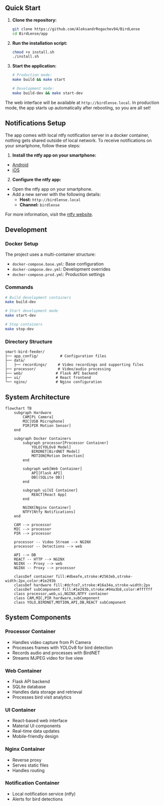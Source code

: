 ## Quick Start

1. **Clone the repository:**

   ```bash
   git clone https://github.com/AleksandrRogachev94/BirdLense
   cd BirdLense/app
   ```

2. **Run the installation script:**

   ```bash
   chmod +x install.sh
   ./install.sh
   ```

3. **Start the application:**

   ```bash
   # Production mode:
   make build && make start

   # Development mode:
   make build-dev && make start-dev
   ```

The web interface will be available at `http://birdlense.local`. In production mode, the app starts up automatically after rebooting, so you are all set!

## Notifications Setup

The app comes with local ntfy notification server in a docker container, nothing gets shared outside of local network. To receive notifications on your smartphone, follow these steps:

1. **Install the ntfy app on your smartphone:**

- [Android](https://play.google.com/store/apps/details?id=io.heckel.ntfy)
- [iOS](https://apps.apple.com/app/ntfy/id1625396347)

2. **Configure the ntfy app:**

- Open the ntfy app on your smartphone.
- Add a new server with the following details:
  - **Host:** `http://birdlense.local`
  - **Channel:** `birdlense`

For more information, visit the [ntfy website](https://ntfy.sh).

## Development

### Docker Setup

The project uses a multi-container structure:

- `docker-compose.base.yml`: Base configuration
- `docker-compose.dev.yml`: Development overrides
- `docker-compose.prod.yml`: Production settings

### Commands

```bash
# Build development containers
make build-dev

# Start development mode
make start-dev

# Stop containers
make stop-dev
```

### Directory Structure

```
smart-bird-feeder/
├── app_config/          # Configuration files
├── data/
│   ├── recordings/     # Video recordings and supporting files
├── processor/          # Video/audio processing
├── web/               # Flask API backend
├── ui/                # React frontend
└── nginx/             # Nginx configuration
```

## System Architecture

```mermaid
flowchart TB
    subgraph Hardware
        CAM[Pi Camera]
        MIC[USB Microphone]
        PIR[PIR Motion Sensor]
    end

    subgraph Docker Containers
        subgraph processor[Processor Container]
            YOLO[YOLOv8 Model]
            BIRDNET[BirdNET Model]
            MOTION[Motion Detection]
        end

        subgraph web[Web Container]
            API[Flask API]
            DB[(SQLite DB)]
        end

        subgraph ui[UI Container]
            REACT[React App]
        end

        NGINX[Nginx Container]
        NTFY[Ntfy Notifications]
    end

    CAM --> processor
    MIC --> processor
    PIR --> processor

    processor -- Video Stream --> NGINX
    processor -- Detections --> web

    API --> DB
    REACT -- HTTP --> NGINX
    NGINX -- Proxy --> web
    NGINX -- Proxy --> processor

    classDef container fill:#dbeafe,stroke:#2563eb,stroke-width:2px,color:#1e293b
    classDef hardware fill:#dcfce7,stroke:#16a34a,stroke-width:2px
    classDef subComponent fill:#1e293b,stroke:#94a3b8,color:#ffffff
    class processor,web,ui,NGINX,NTFY container
    class CAM,MIC,PIR hardware,subComponent
    class YOLO,BIRDNET,MOTION,API,DB,REACT subComponent
```

## System Components

### Processor Container

- Handles video capture from Pi Camera
- Processes frames with YOLOv8 for bird detection
- Records audio and processes with BirdNET
- Streams MJPEG video for live view

### Web Container

- Flask API backend
- SQLite database
- Handles data storage and retrieval
- Processes bird visit analytics

### UI Container

- React-based web interface
- Material UI components
- Real-time data updates
- Mobile-friendly design

### Nginx Container

- Reverse proxy
- Serves static files
- Handles routing

### Notification Container

- Local notification service (ntfy)
- Alerts for bird detections
